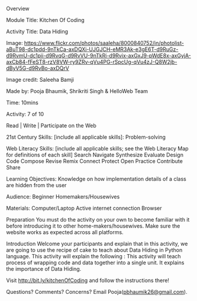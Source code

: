 Overview

Module Title: Kitchen Of Coding

Activity Title: Data Hiding

Image: https://www.flickr.com/photos/saaleha/8000840752/in/photolist-aBuT98-dc1pdd-9nTkCa-axDQXi-UJGJCH-eMR3Ak-e3gE6T-d9RuGz-d9RvmU-dc1pii-d9RvqG-d9RvVU-9nTkRi-d9Rvix-axGxJ9-pWdE8x-axGyjA-axCb84-fFeST8-rzV8VW-ry9ZRv-qVu4PG-rSpcUg-qVu4zJ-Q8W2jb-dByV5G-d9RvBo-axDQrV

Image credit: Saleeha Bamji

Made by: Pooja Bhaumik, Shrikriti Singh & HelloWeb Team

Time: 10mins

Activity: 7 of 10

Read | Write | Participate on the Web

21st Century Skills: [include all applicable skills]:
Problem-solving

Web Literacy Skills: [include all applicable skills; see the Web Literacy Map for definitions of each skill]
Search
Navigate
Synthesize
Evaluate
Design
Code
Compose
Revise
Remix
Connect
Protect
Open Practice
Contribute
Share

Learning Objectives:
Knowledge on how implementation details of a class are hidden from the user


Audience:
Beginner Homemakers/Housewives


Materials:
Computer/Laptop
Active internet connection
Browser


Preparation
You must do the activity on your own to become familiar with it before introducing it to other home-makers/housewives. Make sure the website works as expected across all platforms.


Introduction
Welcome your participants and explain that in this activity, we are going to use the recipe of cake to teach about Data Hiding in Python language. This activity will explain the following :
This activity will teach process of wrapping code and data together into a single unit.
It explains the importance of Data Hiding.


Visit http://bit.ly/kitchenOfCoding and follow the instructions there!


Questions? Comments? Concerns? Email Pooja(pbhaumik26@gmail.com).

